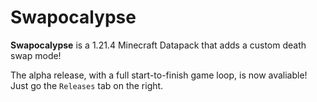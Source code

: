 # Swapocalypse
**Swapocalypse** is a 1.21.4 Minecraft Datapack that adds a custom death swap mode!

The alpha release, with a full start-to-finish game loop, is now avaliable! Just go the `Releases` tab on the right.
